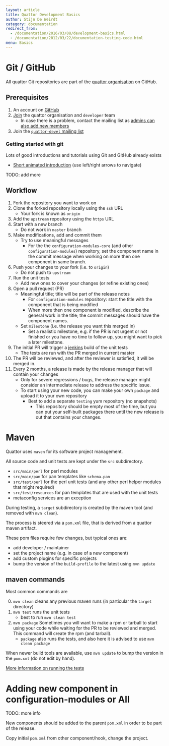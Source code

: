 ```yaml
---
layout: article
title: Quattor Development Basics
author: Stijn De Weirdt
category: documentation
redirect_from:
  - /documentation/2016/03/08/development-basics.html
  - /documentation/2012/03/22/documentation-testing-code.html
menu: Basics
---
```


[devel_unittests]: /development/unittests.html

# Git / GitHub

All quattor Git repositories are part of the [quattor organisation][quattor_gh] on GitHub.

[quattor_gh]: https://github.com/quattor


## Prerequisites

1. An account on [GitHub][github]
2. [Join][join_quattor] the quattor organisation and `developer` team
   * In case there is a problem, contact the mailing list as [admins can also add new members][join_team_gh]
3. Join the [`quattor-devel` mailing list][quattor_devel_ml]

[github]: https://github.com
[join_quattor]: https://github.com/orgs/quattor/teams
[join_team_gh]: https://help.github.com/articles/adding-organization-members-to-a-team/
[quattor_devel_ml]: https://lists.sourceforge.net/lists/listinfo/quattor-devel

### Getting started with git

Lots of good introductions and tutorials using Git and GitHub already exists

* [Short animated introduction][lal_git_beginner_animation] (use left/right arrows to navigate)

[lal_git_beginner_animation]: https://ens.lal.in2p3.fr/NPAC/_static/slides/Git/slides/index.html#1

TODO: add more

## Workflow

1. Fork the repository you want to work on
2. Clone the forked repository locally using the `ssh` URL
   * Your fork is known as `origin`
3. Add the `upstream` repository using the `https` URL
4. Start with a new branch
   * Do not work in `master` branch
5. Make modifications, add and commit them
   * Try to use meaningful messages
     * For the the `configuration-modules-core` (and other `configuration-modules`) repository, set the component name in the commit message when working on more then one component in same branch.
6. Push your changes to your fork (i.e. to `origin`)
   * Do not push to `upstream`
7. Run the unit tests
   * Add new ones to cover your changes (or refine existing ones)
8. Open a pull request (PR)
   * Meaningful title; title will be part of the release notes
     * For `configuration-modules` repository: start the title with the component that is being modified
     * When more then one component is modified, describe the general work in the title; the commit messages should have the component names.
   * Set `milestone` (i.e. the release you want this merged in)
     * Set a realistic milestone, e.g. if the PR is not urgent or not finished or you have no time to follow up, you might want to pick a later milestone.
9. The initial PR will trigger a [jenkins][quattor_jenkins] build of the unit tests
   * The tests are run with the PR merged in current master
10. The PR will be reviewed, and after the reviewer is satisfied, it will be merged in.
11. Every 2 months, a release is made by the release manager that will contain your changes
    * Only for severe regressions / bugs, the release manager might consider an intermediate release to address the specific issue.
    * To start using your new code, you can make your own `package` and upload it to your own repository
      * Best to add a separate `testing` yum repository (no snapshots)
        * This repository should be empty most of the time, but you can put your self-built packages there until the new release is out that contains your changes.

[quattor_jenkins]: https://jenkins1.ugent.be/view/Quattor/

# Maven

Quattor uses `maven` for its software project management.

All source code and unit tests are kept under the `src` subdirectory.

* `src/main/perl` for perl modules
* `src/main/pan` for pan templates like `schema.pan`
* `src/test/perl` for the perl unit tests (and any other perl helper modules that might required)
* `src/test/resources` for pan templates that are used with the unit tests
* metaconfig services are an exception

During testing, a `target` subdirectory is created by the maven tool (and removed with `mvn clean`).

The process is steered via a `pom.xml` file, that is derived from a quattor maven artifact.

These pom files require few changes, but typical ones are:

* add developer / maintainer
* set the project name (e.g. in case of a new component)
* add custom plugins for specific projects
* bump the version of the `build-profile` to the latest using `mvn update`

## maven commands

Most common commands are

0. `mvn clean` cleans any previous maven runs (in particular the `target` directory)
1. `mvn test` runs the unit tests
   * best to run `mvn clean test`
2. `mvn package` Sometimes you will want to make a rpm or tarball to start using your code while waiting for the PR to be reviewed and merged. This command will create the rpm (and tarball).
   * `package` also runs the tests, and also here it is advised to use `mvn clean package`

When newer build tools are available, use `mvn update` to bump the version in the `pom.xml`
(do not edit by hand).

[More information on running the tests](/development/unittests.html#running-the-tests)


# Adding new component in configuration-modules or AII

TODO: more info

New components should be added to the parent `pom.xml` in order to be part of the release.

Copy initial `pom.xml` from other component/hook, change the project.
